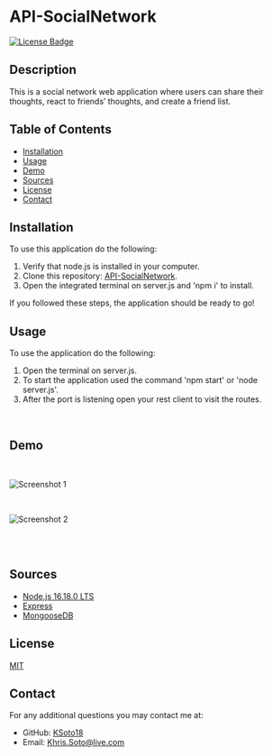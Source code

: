 # API-SocialNetwork

[![License Badge](https://img.shields.io/badge/license-MIT-success?style=for-the-badge&color=blue)](https://choosealicense.com/licenses/mit/)

## Description

This is a social network web application where users can share their thoughts, react to friends’ thoughts, and create a friend list.

## Table of Contents
* [Installation](#installation)
* [Usage](#usage)
* [Demo](#demo)
* [Sources](#sources)
* [License](#license)
* [Contact](#contact)


## Installation

To use this application do the following:
 1. Verify that node.js is installed in your computer.
 2. Clone this repository: [API-SocialNetwork](https://github.com/KSoto18/API-SocialNetwork).
 3. Open the integrated terminal on server.js and 'npm i' to install.

If you followed these steps, the application should be ready to go!


## Usage

To use the application do the following:
 1. Open the terminal on server.js.
 2. To start the application used the command 'npm start' or 'node server.js'.
 3. After the port is listening open your rest client to visit the routes.


<br>

 ## Demo
 
<br>

  ![Screenshot 1](./)
<br>

<br>
 
  ![Screenshot 2](./)

<br><br>

 ## Sources
  
  - [Node.js 16.18.0 LTS](https://nodejs.org/en/)
  - [Express](https://www.npmjs.com/package/express)
  - [MongooseDB](https://www.npmjs.com/package/mongoose)


 ## License
 [MIT](https://choosealicense.com/licenses/mit/)


 ## Contact
 For any additional questions you may contact me at: 
 - GitHub: [KSoto18](https://github.com/KSoto18)
 - Email: [Khris.Soto@live.com](mailto:Khris.Soto@live.com)